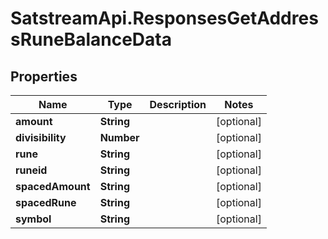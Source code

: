# SatstreamApi.ResponsesGetAddressRuneBalanceData

## Properties
Name | Type | Description | Notes
------------ | ------------- | ------------- | -------------
**amount** | **String** |  | [optional] 
**divisibility** | **Number** |  | [optional] 
**rune** | **String** |  | [optional] 
**runeid** | **String** |  | [optional] 
**spacedAmount** | **String** |  | [optional] 
**spacedRune** | **String** |  | [optional] 
**symbol** | **String** |  | [optional] 

